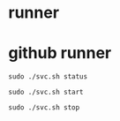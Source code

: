 # runner

# github runner 

```
sudo ./svc.sh status
```
```
sudo ./svc.sh start
```
```
sudo ./svc.sh stop
```
